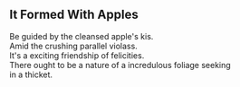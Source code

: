 It Formed With Apples
---------------------
Be guided by the cleansed apple's kis.  
Amid the crushing parallel violass.  
It's a exciting friendship of felicities.  
There ought to be a nature of a incredulous foliage seeking  
in a thicket.  
